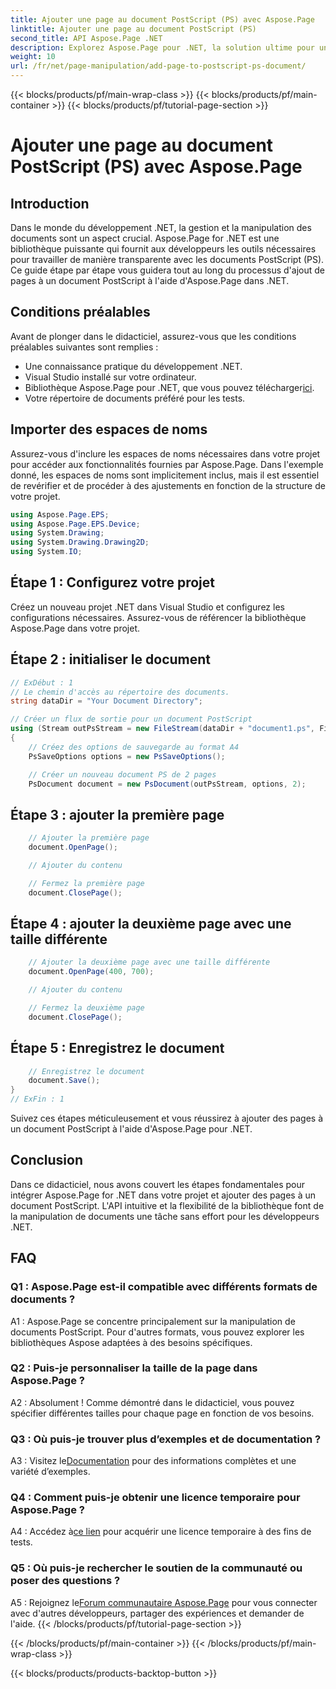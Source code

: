 ```yaml
---
title: Ajouter une page au document PostScript (PS) avec Aspose.Page
linktitle: Ajouter une page au document PostScript (PS)
second_title: API Aspose.Page .NET
description: Explorez Aspose.Page pour .NET, la solution ultime pour une manipulation transparente de documents PostScript dans vos projets .NET.
weight: 10
url: /fr/net/page-manipulation/add-page-to-postscript-ps-document/
---
```


{{< blocks/products/pf/main-wrap-class >}}
{{< blocks/products/pf/main-container >}}
{{< blocks/products/pf/tutorial-page-section >}}

# Ajouter une page au document PostScript (PS) avec Aspose.Page

## Introduction

Dans le monde du développement .NET, la gestion et la manipulation des documents sont un aspect crucial. Aspose.Page for .NET est une bibliothèque puissante qui fournit aux développeurs les outils nécessaires pour travailler de manière transparente avec les documents PostScript (PS). Ce guide étape par étape vous guidera tout au long du processus d'ajout de pages à un document PostScript à l'aide d'Aspose.Page dans .NET.

## Conditions préalables

Avant de plonger dans le didacticiel, assurez-vous que les conditions préalables suivantes sont remplies :

- Une connaissance pratique du développement .NET.
- Visual Studio installé sur votre ordinateur.
-  Bibliothèque Aspose.Page pour .NET, que vous pouvez télécharger[ici](https://releases.aspose.com/page/net/).
- Votre répertoire de documents préféré pour les tests.

## Importer des espaces de noms

Assurez-vous d'inclure les espaces de noms nécessaires dans votre projet pour accéder aux fonctionnalités fournies par Aspose.Page. Dans l'exemple donné, les espaces de noms sont implicitement inclus, mais il est essentiel de revérifier et de procéder à des ajustements en fonction de la structure de votre projet.

```csharp
using Aspose.Page.EPS;
using Aspose.Page.EPS.Device;
using System.Drawing;
using System.Drawing.Drawing2D;
using System.IO;
```

## Étape 1 : Configurez votre projet

Créez un nouveau projet .NET dans Visual Studio et configurez les configurations nécessaires. Assurez-vous de référencer la bibliothèque Aspose.Page dans votre projet.

## Étape 2 : initialiser le document

```csharp
// ExDébut : 1
// Le chemin d'accès au répertoire des documents.
string dataDir = "Your Document Directory";

// Créer un flux de sortie pour un document PostScript
using (Stream outPsStream = new FileStream(dataDir + "document1.ps", FileMode.Create))
{
    // Créez des options de sauvegarde au format A4
    PsSaveOptions options = new PsSaveOptions();

    // Créer un nouveau document PS de 2 pages
    PsDocument document = new PsDocument(outPsStream, options, 2);
```

## Étape 3 : ajouter la première page

```csharp
    // Ajouter la première page
    document.OpenPage();

    // Ajouter du contenu

    // Fermez la première page
    document.ClosePage();
```

## Étape 4 : ajouter la deuxième page avec une taille différente

```csharp
    // Ajouter la deuxième page avec une taille différente
    document.OpenPage(400, 700);

    // Ajouter du contenu

    // Fermez la deuxième page
    document.ClosePage();
```

## Étape 5 : Enregistrez le document

```csharp
    // Enregistrez le document
    document.Save();
}
// ExFin : 1
```

Suivez ces étapes méticuleusement et vous réussirez à ajouter des pages à un document PostScript à l'aide d'Aspose.Page pour .NET.

## Conclusion

Dans ce didacticiel, nous avons couvert les étapes fondamentales pour intégrer Aspose.Page for .NET dans votre projet et ajouter des pages à un document PostScript. L'API intuitive et la flexibilité de la bibliothèque font de la manipulation de documents une tâche sans effort pour les développeurs .NET.

## FAQ

### Q1 : Aspose.Page est-il compatible avec différents formats de documents ?

A1 : Aspose.Page se concentre principalement sur la manipulation de documents PostScript. Pour d'autres formats, vous pouvez explorer les bibliothèques Aspose adaptées à des besoins spécifiques.

### Q2 : Puis-je personnaliser la taille de la page dans Aspose.Page ?

A2 : Absolument ! Comme démontré dans le didacticiel, vous pouvez spécifier différentes tailles pour chaque page en fonction de vos besoins.

### Q3 : Où puis-je trouver plus d’exemples et de documentation ?

 A3 : Visitez le[Documentation](https://reference.aspose.com/page/net/) pour des informations complètes et une variété d’exemples.

### Q4 : Comment puis-je obtenir une licence temporaire pour Aspose.Page ?

 A4 : Accédez à[ce lien](https://purchase.aspose.com/temporary-license/) pour acquérir une licence temporaire à des fins de tests.

### Q5 : Où puis-je rechercher le soutien de la communauté ou poser des questions ?

 A5 : Rejoignez le[Forum communautaire Aspose.Page](https://forum.aspose.com/c/page/39) pour vous connecter avec d'autres développeurs, partager des expériences et demander de l'aide.
{{< /blocks/products/pf/tutorial-page-section >}}

{{< /blocks/products/pf/main-container >}}
{{< /blocks/products/pf/main-wrap-class >}}

{{< blocks/products/products-backtop-button >}}

